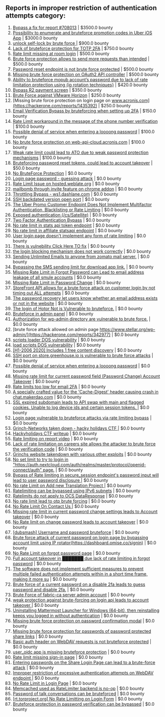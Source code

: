 ## Reports in improper restriction of authentication attempts category:
1. [Bypass a fix for report #708013](https://hackerone.com/reports/1363672) | $3500.0 bounty
2. [Possibility to enumerate and bruteforce promotion codes in Uber iOS App](https://hackerone.com/reports/125707) | $3000.0 bounty
3. [unlock self-lock by brute force ](https://hackerone.com/reports/410221) | $900.0 bounty
4. [Lack of bruteforce protection for TOTP 2FA](https://hackerone.com/reports/1265709) | $750.0 bounty
5. [Rate limit missing at room login](https://hackerone.com/reports/385381) | $500.0 bounty
6. [Brute force protection allows to send more requests than intended](https://hackerone.com/reports/1918525) | $500.0 bounty
7. [Password reset endpoint is not brute force protected](https://hackerone.com/reports/1987062) | $500.0 bounty
8. [Missing brute force protection on OAuth2 API controller](https://hackerone.com/reports/1258448) | $500.0 bounty
9. [Ability to bruteforce mopub account’s password due to lack of rate limitation protection using {ip rotation techniques}](https://hackerone.com/reports/819930) | $420.0 bounty
10. [Bypass R2 payment screen](https://hackerone.com/reports/2170559) | $350.0 bounty
11. [Brute Force against VMware Horizon](https://hackerone.com/reports/1278072) | $250.0 bounty
12. [Missing brute force protection on login page on www.acronis.com](https://hackerone.com/reports/1435392) | $250.0 bounty
13. [Email Verification Bypass by bruteforcing when setting up 2FA](https://hackerone.com/reports/1394984) | $150.0 bounty
14. [Rate Limit workaround in the message of the phone number verification ](https://hackerone.com/reports/619578) | $100.0 bounty
15. [Possible denial of service when entering a loooong password](https://hackerone.com/reports/840598) | $100.0 bounty
16. [No brute force protection on web-api-cloud.acronis.com](https://hackerone.com/reports/972045) | $100.0 bounty
17. [Weak rate limit could lead to ATO due to weak password protection mechanisms](https://hackerone.com/reports/1065186) | $100.0 bounty
18. [Bruteforcing password reset tokens, could lead to account takeover](https://hackerone.com/reports/271533) | $50.0 bounty
19. [No BruteForce Protection](https://hackerone.com/reports/223337) | $0.0 bounty
20. [Login page password - guessing attack](https://hackerone.com/reports/244909) | $0.0 bounty
21. [Rate Limit Issue on hosted.weblate.org](https://hackerone.com/reports/229825) | $0.0 bounty
22. [mailbomb through invite feature on chrome addon](https://hackerone.com/reports/233376) | $0.0 bounty
23. [Throttling Bypass - ws1.dashlane.com](https://hackerone.com/reports/225897) | $0.0 bounty
24. [SSH backdated version open port](https://hackerone.com/reports/255627) | $0.0 bounty
25. [The Uber Promo Customer Endpoint Does Not Implement Multifactor Authentication, Blacklisting or Rate Limiting](https://hackerone.com/reports/293359) | $0.0 bounty
26. [Exposed authentication (/cs/Satellite)](https://hackerone.com/reports/292463) | $0.0 bounty
27. [Two Factor Authentication Bypass](https://hackerone.com/reports/350288) | $0.0 bounty
28. [No rate limit in stats api token endpoint](https://hackerone.com/reports/412526) | $0.0 bounty
29. [No rate limit in affiliate statsapi endpoint](https://hackerone.com/reports/413505) | $0.0 bounty
30. [User login page doesn't implement any form of rate limiting](https://hackerone.com/reports/410451) | $0.0 bounty
31. [There is vulnebility Click Here TO fix](https://hackerone.com/reports/319036) | $0.0 bounty
32. [the login blocking mechanism does not work correctly](https://hackerone.com/reports/504362) | $0.0 bounty
33. [Sending Unlimited Emails to anyone from zomato mail server.](https://hackerone.com/reports/518928) | $0.0 bounty
34. [Bypassing the SMS sending limit for download app link.](https://hackerone.com/reports/517711) | $0.0 bounty
35. [Missing Rate Limit in Forgot Password can Lead to email address leakage of all smule accounts](https://hackerone.com/reports/441161) | $0.0 bounty
36. [Missing Rate Limit in Password Change](https://hackerone.com/reports/440495) | $0.0 bounty
37. [StoreFront API allows for a brute force attack on customer login by not timing out ALL attempts](https://hackerone.com/reports/708013) | $0.0 bounty
38. [The password recovery let users know whether an email address exists or not in the website](https://hackerone.com/reports/681468) | $0.0 bounty
39. [The login of Hotor Not is Vulnerable to bruteforce.](https://hackerone.com/reports/744692) | $0.0 bounty
40. [Bruteforce in admin panel](https://hackerone.com/reports/341074) | $0.0 bounty
41. [Authorization for wp-admin directory are vulnerable to brute force.](https://hackerone.com/reports/788420) | $0.0 bounty
42. [brute force attack allowed on admin page https://www.stellar.org/wp-admin/](https://hackerone.com/reports/342977) | $0.0 bounty
43. [scripts loader DOS vulnerability](https://hackerone.com/reports/690338) | $0.0 bounty
44. [load scripts DOS vulnerability](https://hackerone.com/reports/826238) | $0.0 bounty
45. [[H1-2006 2020]  Includes 1 free content discovery](https://hackerone.com/reports/894198) | $0.0 bounty
46. [SSH port on store.greenhouse.io is vulnerable to brute force attacks](https://hackerone.com/reports/897556) | $0.0 bounty
47. [Possible denial of service when entering a loooong password](https://hackerone.com/reports/952349) | $0.0 bounty
48. [Missing rate limit for current password field (Password Change) Account Takeover](https://hackerone.com/reports/827484) | $0.0 bounty
49. [Rate limits too low for email 2FA](https://hackerone.com/reports/979820) | $0.0 bounty
50. [A specially crafted value for the 'Cache-Digest' header causing crash in  chat.makerdao.com](https://hackerone.com/reports/972936) | $0.0 bounty
51. [SSL expired subdomain leads to API swap with main and flagged cookies. Unable to log device ids and certain session tokens. ](https://hackerone.com/reports/1024880) | $0.0 bounty
52. [Login page vulnerable to bruteforce attacks via rate limiting bypass](https://hackerone.com/reports/1040471) | $0.0 bounty
53. [Grinch-Networks taken down - hacky holidays CTF ](https://hackerone.com/reports/1069189) | $0.0 bounty
54. [Hackyholidays CTF writeup](https://hackerone.com/reports/1065583) | $0.0 bounty
55. [Rate limiting on report video](https://hackerone.com/reports/948146) | $0.0 bounty
56. [Lack of rate limitation on careers site allows the attacker to brute force the verification code](https://hackerone.com/reports/1075827) | $0.0 bounty
57. [Grinchs website takendown with various other exploits](https://hackerone.com/reports/1069034) | $0.0 bounty
58. [No set limit to try to login in "https://auth.nextcloud.com/auth/realms/master/protocol/openid-connect/auth" page.](https://hackerone.com/reports/855304) | $0.0 bounty
59. [Bypass of Rate limiting in secure_session endpoint's password input will lead to user password disclosure ](https://hackerone.com/reports/269318) | $0.0 bounty
60. [No rate Limit on Add new Translation Project ](https://hackerone.com/reports/1238749) | $0.0 bounty
61. [Ratelimiting can be bypassed using IPv6 subnets](https://hackerone.com/reports/1154003) | $0.0 bounty
62. [Ratelimits do not apply to OCS DataResponse](https://hackerone.com/reports/1214158) | $0.0 bounty
63. [No rate limit lead to otp brute forcing](https://hackerone.com/reports/1060541) | $0.0 bounty
64. [No Rate Limit On  Contact Us ](https://hackerone.com/reports/1166069) | $0.0 bounty
65. [Missing rate limit in current password change settings leads to Account takeover](https://hackerone.com/reports/1170522) | $0.0 bounty
66. [No Rate limit on change password leads to account takeover](https://hackerone.com/reports/1165285) | $0.0 bounty
67. [[dubsmash] Username and password bruteforce](https://hackerone.com/reports/1165225) | $0.0 bounty
68. [Brute force attack of current password on  login page by bypassing account limit using IP rotator(https://dashboard.omise.co/signin)](https://hackerone.com/reports/1466967) | $0.0 bounty
69. [No Rate Limit on forgot password page](https://hackerone.com/reports/1317494) | $0.0 bounty
70. [Full account takeover in ███████ due lack of rate limiting in forgot password](https://hackerone.com/reports/1059758) | $0.0 bounty
71. [The software does not implement sufficient measures to prevent multiple failed authentication attempts within in a short time frame, making it more su](https://hackerone.com/reports/1591504) | $0.0 bounty
72. [Brute force of a current password on a disable 2fa leads to guess password and disable 2fa.](https://hackerone.com/reports/1465277) | $0.0 bounty
73. [Brute Force of fabric-ca server admin account](https://hackerone.com/reports/411364) | $0.0 bounty
74. [weak protection against brute-forcing on login api leads to account takeover ](https://hackerone.com/reports/766875) | $0.0 bounty
75. [Uninstalling Mattermost Launcher for Windows (64-bit), then reinstalling keeps you logged in without authentication](https://hackerone.com/reports/1797661) | $0.0 bounty
76. [Missing brute force protection on password confirmation modal](https://hackerone.com/reports/1842114) | $0.0 bounty
77. [Missing brute force protection for passwords of password protected share links](https://hackerone.com/reports/1894653) | $0.0 bounty
78. [Basic auth header on WebDAV requests is not bruteforce protected](https://hackerone.com/reports/1879549) | $0.0 bounty
79. [user_oidc app is missing bruteforce protection](https://hackerone.com/reports/1954711) | $0.0 bounty
80. [Rate limit missing sign-in page](https://hackerone.com/reports/1285441) | $0.0 bounty
81. [Entering passwords on the Share Login Page can lead to a brute-force attack](https://hackerone.com/reports/2039447) | $0.0 bounty
82. [Improper restriction of excessive authentication attempts on WebDAV endpoint ](https://hackerone.com/reports/1924212) | $0.0 bounty
83. [No Rate Limit in Login Page](https://hackerone.com/reports/1322243) | $0.0 bounty
84. [Memcached used as RateLimiter backend is no-op](https://hackerone.com/reports/2110945) | $0.0 bounty
85. [Password of talk conversations can be bruteforced](https://hackerone.com/reports/2094473) | $0.0 bounty
86. [[rt.torproject.org] No Rate Limitting on Login Form](https://hackerone.com/reports/265706) | $0.0 bounty
87. [Bruteforce protection in password verification can be bypassed](https://hackerone.com/reports/2230915) | $0.0 bounty